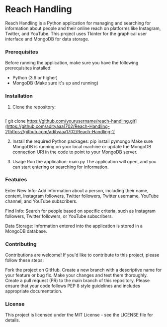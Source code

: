 # Reach Handling

Reach Handling is a Python application for managing and searching for information about people and their online reach on platforms like Instagram, Twitter, and YouTube. This project uses Tkinter for the graphical user interface and MongoDB for data storage.



### Prerequisites

Before running the application, make sure you have the following prerequisites installed:

- Python (3.6 or higher)
- MongoDB (Make sure it's up and running)

### Installation

1. Clone the repository:

   ```sh
  [ git clone https://github.com/yourusername/reach-handling.git](https://github.com/adityaaa1702/Reach-Handling-2)https://github.com/adityaaa1702/Reach-Handling-2

2. Install the required Python packages:
pip install pymongo
Make sure MongoDB is running on your local machine or update the MongoDB connection URI in the code to point to your MongoDB server.

3. Usage
Run the application:
main.py
The application will open, and you can start entering or searching for information.


### Features
Enter New Info: Add information about a person, including their name, content, Instagram followers, Twitter followers, Twitter username, YouTube channel, and YouTube subscribers.

Find Info: Search for people based on specific criteria, such as Instagram followers, Twitter followers, or YouTube subscribers.

Data Storage: Information entered into the application is stored in a MongoDB database.

### Contributing
Contributions are welcome! If you'd like to contribute to this project, please follow these steps:

Fork the project on GitHub.
Create a new branch with a descriptive name for your feature or bug fix.
Make your changes and test them thoroughly.
Create a pull request (PR) to the main branch of this repository.
Please ensure that your code follows PEP 8 style guidelines and includes appropriate documentation.

### License
This project is licensed under the MIT License - see the LICENSE file for details.



